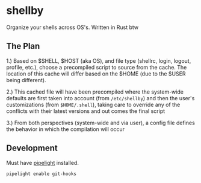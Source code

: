 # shellby

Organize your shells across OS's. Written in Rust btw

## The Plan

1.) Based on $SHELL, $HOST (aka OS), and file type (shellrc, login, logout, profile, etc.), choose a precompiled script to source from the cache. The location of this cache will differ based on the $HOME (due to the $USER being different).

2.) This cached file will have been precompiled where the system-wide defaults are first taken into account (from `/etc/shellby`) and then the user's customizations (from `$HOME/.shell`), taking care to override any of the conflicts with their latest versions and out comes the final script

3.) From both perspectives (system-wide and via user), a config file defines the behavior in which the compilation will occur

## Development

Must have [pipelight](https://pipelight.dev) installed.

```fish
pipelight enable git-hooks
```
